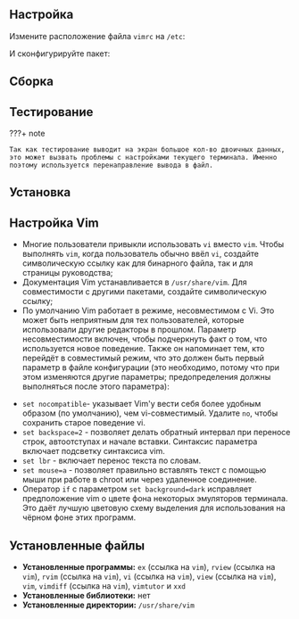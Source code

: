 <pkg :name="'vim'" instsize showsbu2></pkg>

## Настройка

Измените расположение файла `vimrc` на `/etc`:

<package-script :package="'vim'" :type="'prepare'"></package-script>

И сконфигурируйте пакет:

<package-script :package="'vim'" :type="'configure'"></package-script>

## Сборка

<package-script :package="'vim'" :type="'build'"></package-script>

## Тестирование

<package-script :package="'vim'" :type="'test'"></package-script>

???+ note

    Так как тестирование выводит на экран большое кол-во двоичных данных, это может вызвать проблемы с настройками текущего терминала. Именно поэтому используется перенаправление вывода в файл.

## Установка

<package-script :package="'vim'" :type="'install'"></package-script>

## Настройка Vim

- Многие пользователи привыкли использовать `vi` вместо `vim`. Чтобы выполнять `vim`, когда пользователь обычно ввёл `vi`, создайте символическую ссылку как для бинарного файла, так и для страницы руководства;
- Документация Vim устанавливается в `/usr/share/vim`. Для совместимости с другими пакетами, создайте символическую ссылку;
- По умолчанию Vim работает в режиме, несовместимом с Vi. Это может быть неприятным для тех пользователей, которые использовали другие редакторы в прошлом. Параметр несовместимости включен, чтобы подчеркнуть факт о том, что используется новое поведение. Также он напоминает тем, кто перейдёт в совместимый режим, что это должен быть первый параметр в файле конфигурации (это необходимо, потому что при этом изменяются другие параметры; предопределения должны выполняться после этого параметра):

<package-script :package="'vim'" :type="'postinstall'"></package-script>

- `set nocompatible`-  указывает Vim'y вести себя более удобным образом (по умолчанию), чем vi-совместимый. Удалите `no`, чтобы сохранить старое поведение vi.
- `set backspace=2` - позволяет делать обратный интервал при переносе строк, автоотступах и начале вставки. Синтаксис параметра включает подсветку синтаксиса vim.
- `set lbr` - включает перенос текста по словам.
- `set mouse=a` - позволяет правильно вставлять текст с помощью мыши при работе в chroot или через удаленное соединение.
- Оператор `if` с параметром `set background=dark` исправляет предположение vim о цвете фона некоторых эмуляторов терминала. Это даёт лучшую цветовую схему выделения для использования на чёрном фоне этих программ.

## Установленные файлы

- **Установленные программы:** `ex` (ссылка на `vim`), `rview` (ссылка на `vim`), `rvim` (ссылка на `vim`), `vi` (ссылка на `vim`), `view` (ссылка на `vim`), `vim`, `vimdiff` (ссылка на `vim`), `vimtutor` и `xxd`
- **Установленные библиотеки:** нет
- **Установленные директории:** `/usr/share/vim`

<script>
	new Vue({ el: '#main' })
</script>
